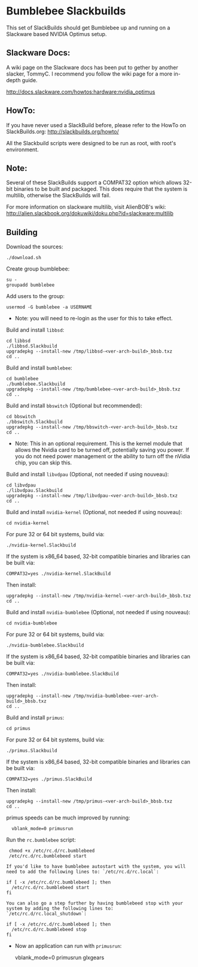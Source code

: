 Bumblebee Slackbuilds
=================

This set of SlackBuilds should get Bumblebee up and running on a
Slackware based NVIDIA Optimus setup.


Slackware Docs:
-------------------
  A wiki page on the Slackware docs has been put to gether by another
  slacker, TommyC. I recommend you follow the wiki page for a more
  in-depth guide.

  http://docs.slackware.com/howtos:hardware:nvidia_optimus


HowTo:
-------------------
  If you have never used a SlackBuild before, please refer to the HowTo
  on SlackBuilds.org: http://slackbuilds.org/howto/

  All the Slackbuild scripts were designed to be run as root, with root's
  environment.

Note:
-----
  Several of these SlackBuilds support a COMPAT32 option which
  allows 32-bit binaries to be built and packaged.  This does
  require that the system is multilib, otherwise the SlackBuilds 
  will fail.

  For more information on slackware multilib, visit AlienBOB's wiki:
  http://alien.slackbook.org/dokuwiki/doku.php?id=slackware:multilib


Building
--------

Download the sources:  

    ./download.sh  

Create group bumblebee:  

    su -  
    groupadd bumblebee  

Add users to the group:  

    usermod -G bumblebee -a USERNAME  

- Note: you will need to re-login as the user for this to take effect.

Build and install `libbsd`:  

    cd libbsd  
    ./libbsd.Slackbuild  
    upgradepkg --install-new /tmp/libbsd-<ver-arch-build>_bbsb.txz  
    cd ..

Build and install `bumblebee`:  

    cd bumblebee  
    ./bumblebee.Slackbuild  
    upgradepkg --install-new /tmp/bumblebee-<ver-arch-build>_bbsb.txz  
    cd ..  

Build and install `bbswitch` (Optional but recommended):  

    cd bbswitch  
    ./bbswitch.Slackbuild  
    upgradepkg --install-new /tmp/bbswitch-<ver-arch-build>_bbsb.txz  
    cd ..  

- Note: 
  This in an optional requirement.  This is the kernel module that allows 
  the Nvidia card to be turned off, potentially saving you power.  If you 
  do not need power management or the ability to turn off the nVidia chip, 
  you can skip this.

Build and install `libvdpau` (Optional, not needed if using nouveau):  

    cd libvdpau  
    ./libvdpau.Slackbuild  
    upgradepkg --install-new /tmp/libvdpau-<ver-arch-build>_bbsb.txz  
    cd ..  

Build and install `nvidia-kernel` (Optional, not needed if using nouveau):  

    cd nvidia-kernel  

  For pure 32 or 64 bit systems, build via:

    ./nvidia-kernel.Slackbuild  

  If the system is x86_64 based, 32-bit compatible binaries and
  libraries can be built via:  

    COMPAT32=yes ./nvidia-kernel.SlackBuild  

  Then install:  

    upgradepkg --install-new /tmp/nvidia-kernel-<ver-arch-build>_bbsb.txz
    cd ..  

Build and install `nvidia-bumblebee` (Optional, not needed if using nouveau):  

    cd nvidia-bumblebee  

  For pure 32 or 64 bit systems, build via:  

    ./nvidia-bumblebee.Slackbuild  

  If the system is x86_64 based, 32-bit compatible binaries and
  libraries can be built via:  

    COMPAT32=yes ./nvidia-bumblebee.SlackBuild  

  Then install:  

    upgradepkg --install-new /tmp/nvidia-bumblebee-<ver-arch-build>_bbsb.txz  
    cd ..  

Build and install `primus`:  

    cd primus

  For pure 32 or 64 bit systems, build via:  

    ./primus.Slackbuild  

  If the system is x86_64 based, 32-bit compatible binaries and
  libraries can be built via:  

    COMPAT32=yes ./primus.SlackBuild  

  Then install:  

    upgradepkg --install-new /tmp/primus-<ver-arch-build>_bbsb.txz  
    cd ..  

  primus speeds can be much improved by running:  

      vblank_mode=0 primusrun  


Run the `rc.bumblebee` script:  

     chmod +x /etc/rc.d/rc.bumblebeed  
     /etc/rc.d/rc.bumblebeed start  

    If you'd like to have bumblebee autostart with the system, you will
    need to add the following lines to: `/etc/rc.d/rc.local`:  

    if [ -x /etc/rc.d/rc.bumblebeed ]; then  
      /etc/rc.d/rc.bumblebeed start  
    fi  

    You can also go a step further by having bumblebeed stop with your
    system by adding the following lines to: `/etc/rc.d/rc.local_shutdown`:  

    if [ -x /etc/rc.d/rc.bumblebeed ]; then  
      /etc/rc.d/rc.bumblebeed stop  
    fi  

- Now an application can run with `primusrun`:  

    vblank_mode=0 primusrun glxgears  


